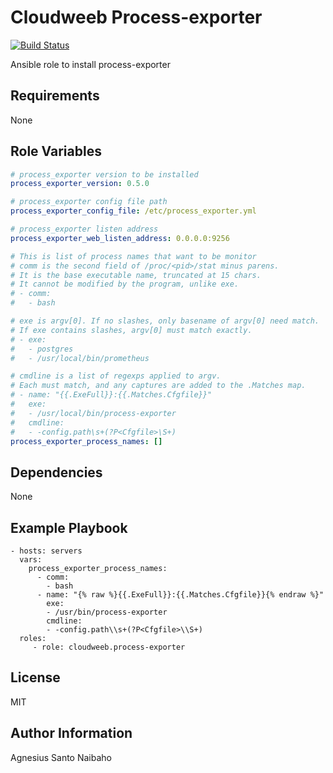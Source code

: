 Cloudweeb Process-exporter
=========

[![Build Status](https://travis-ci.com/cloudweeb/cloudweeb.process-exporter.svg?branch=master)](https://travis-ci.com/cloudweeb/cloudweeb.process-exporter)

Ansible role to install process-exporter

Requirements
------------

None

Role Variables
--------------

```YAML
# process_exporter version to be installed
process_exporter_version: 0.5.0

# process_exporter config file path
process_exporter_config_file: /etc/process_exporter.yml

# process_exporter listen address
process_exporter_web_listen_address: 0.0.0.0:9256

# This is list of process names that want to be monitor
# comm is the second field of /proc/<pid>/stat minus parens.
# It is the base executable name, truncated at 15 chars.
# It cannot be modified by the program, unlike exe.
# - comm:
#   - bash

# exe is argv[0]. If no slashes, only basename of argv[0] need match.
# If exe contains slashes, argv[0] must match exactly.
# - exe:
#   - postgres
#   - /usr/local/bin/prometheus

# cmdline is a list of regexps applied to argv.
# Each must match, and any captures are added to the .Matches map.
# - name: "{{.ExeFull}}:{{.Matches.Cfgfile}}"
#   exe:
#   - /usr/local/bin/process-exporter
#   cmdline:
#   - -config.path\s+(?P<Cfgfile>\S+)
process_exporter_process_names: []
```

Dependencies
------------

None

Example Playbook
----------------

    - hosts: servers
      vars:
        process_exporter_process_names:
          - comm:
            - bash
          - name: "{% raw %}{{.ExeFull}}:{{.Matches.Cfgfile}}{% endraw %}"
            exe: 
            - /usr/bin/process-exporter
            cmdline: 
            - -config.path\\s+(?P<Cfgfile>\\S+)
      roles:
         - role: cloudweeb.process-exporter

License
-------

MIT

Author Information
------------------

Agnesius Santo Naibaho
